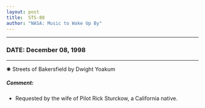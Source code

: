 ```yaml
---
layout: post
title:  STS-88
author: "NASA: Music to Wake Up By"
---
```


----
### DATE: December 08, 1998
----
✺ Streets of Bakersfield by Dwight Yoakum

##### Comment:
* Requested by the wife of Pilot Rick Sturckow, a California native.
